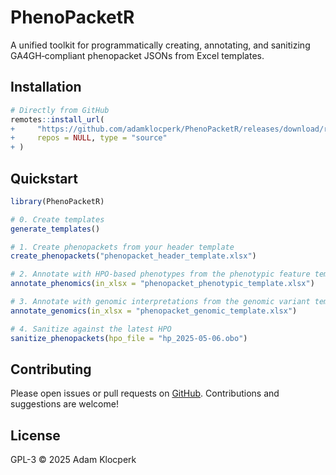 PhenoPacketR
================

A unified toolkit for programmatically creating, annotating, and
sanitizing GA4GH‑compliant phenopacket JSONs from Excel templates.

## Installation

``` r
# Directly from GitHub
remotes::install_url(
+     "https://github.com/adamklocperk/PhenoPacketR/releases/download/release/PhenoPacketR_0.1.0.tar.gz",
+     repos = NULL, type = "source"
+ )
```

## Quickstart

``` r
library(PhenoPacketR)

# 0. Create templates
generate_templates()

# 1. Create phenopackets from your header template
create_phenopackets("phenopacket_header_template.xlsx")

# 2. Annotate with HPO-based phenotypes from the phenotypic feature template
annotate_phenomics(in_xlsx = "phenopacket_phenotypic_template.xlsx")

# 3. Annotate with genomic interpretations from the genomic variant template
annotate_genomics(in_xlsx = "phenopacket_genomic_template.xlsx")

# 4. Sanitize against the latest HPO
sanitize_phenopackets(hpo_file = "hp_2025-05-06.obo")
```

## Contributing

Please open issues or pull requests on
[GitHub](https://github.com/adamklocperk/PhenoPacketR). Contributions
and suggestions are welcome!

## License

GPL-3 © 2025 Adam Klocperk
